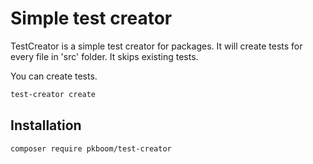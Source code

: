 # Simple test creator

TestCreator is a simple test creator for packages. It will create tests for every file in 'src' folder. It skips existing tests.

You can create tests.

```bash
test-creator create
```

## Installation

```bash
composer require pkboom/test-creator
```
